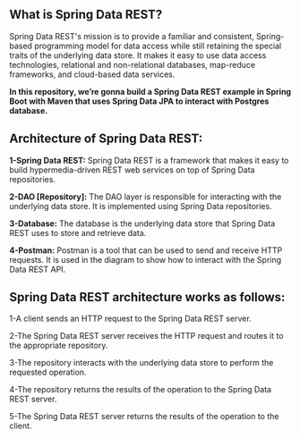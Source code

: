 ## What is Spring Data REST?
Spring Data REST's mission is to provide a familiar and consistent, Spring-based programming model for data access while still retaining the special traits of the underlying data store.
It makes it easy to use data access technologies, relational and non-relational databases, map-reduce frameworks, and cloud-based data services.

**In this repository, we’re gonna build a Spring Data REST example in Spring Boot with Maven that uses Spring Data JPA to interact with Postgres database.**
## Architecture of Spring Data REST:
**1-Spring Data REST:** Spring Data REST is a framework that makes it easy to build hypermedia-driven REST web services on top of Spring Data repositories.

**2-DAO [Repository]:** The DAO layer is responsible for interacting with the underlying data store. It is implemented using Spring Data repositories.

**3-Database:** The database is the underlying data store that Spring Data REST uses to store and retrieve data.

**4-Postman:** Postman is a tool that can be used to send and receive HTTP requests. It is used in the diagram to show how to interact with the Spring Data REST API.

## Spring Data REST architecture works as follows:
1-A client sends an HTTP request to the Spring Data REST server.

2-The Spring Data REST server receives the HTTP request and routes it to the appropriate repository.

3-The repository interacts with the underlying data store to perform the requested operation.

4-The repository returns the results of the operation to the Spring Data REST server.

5-The Spring Data REST server returns the results of the operation to the client.
